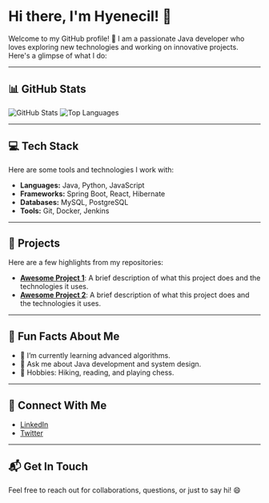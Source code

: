 
# Hi there, I'm Hyenecil! 👋

Welcome to my GitHub profile! 🚀 I am a passionate Java developer who loves exploring new technologies and working on innovative projects. Here's a glimpse of what I do:

---

## 📊 GitHub Stats
![GitHub Stats](https://github-readme-stats.vercel.app/api?username=hyenecil&show_icons=true&theme=radical)
![Top Languages](https://github-readme-stats.vercel.app/api/top-langs/?username=hyenecil&layout=compact&theme=radical)

---

## 💻 Tech Stack
Here are some tools and technologies I work with:

- **Languages:** Java, Python, JavaScript
- **Frameworks:** Spring Boot, React, Hibernate
- **Databases:** MySQL, PostgreSQL
- **Tools:** Git, Docker, Jenkins

---

## 🚀 Projects
Here are a few highlights from my repositories:

- [**Awesome Project 1**](https://github.com/hyenecil/awesome-project-1): A brief description of what this project does and the technologies it uses.
- [**Awesome Project 2**](https://github.com/hyenecil/awesome-project-2): A brief description of what this project does and the technologies it uses.

---

## 🌟 Fun Facts About Me
- 🌱 I’m currently learning advanced algorithms.
- 💬 Ask me about Java development and system design.
- 🧗 Hobbies: Hiking, reading, and playing chess.

---

## 🔗 Connect With Me
- [LinkedIn](https://linkedin.com/in/hyenecil)
- [Twitter](https://twitter.com/hyenecil)

---

## 📬 Get In Touch
Feel free to reach out for collaborations, questions, or just to say hi! 😄

